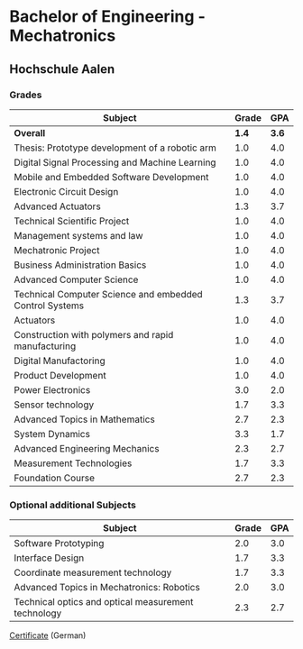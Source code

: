 # Bachelor of Engineering - Mechatronics

## Hochschule Aalen

### Grades

| Subject                                                 | Grade   | GPA     |
| ------------------------------------------------------- | ------- | ------- |
| **Overall**                                             | **1.4** | **3.6** |
| Thesis: Prototype development of a robotic arm          | 1.0     | 4.0     |
| Digital Signal Processing and Machine Learning          | 1.0     | 4.0     |
| Mobile and Embedded Software Development                | 1.0     | 4.0     |
| Electronic Circuit Design                               | 1.0     | 4.0     |
| Advanced Actuators                                      | 1.3     | 3.7     |
| Technical Scientific Project                            | 1.0     | 4.0     |
| Management systems and law                              | 1.0     | 4.0     |
| Mechatronic Project                                     | 1.0     | 4.0     |
| Business Administration Basics                          | 1.0     | 4.0     |
| Advanced Computer Science                               | 1.0     | 4.0     |
| Technical Computer Science and embedded Control Systems | 1.3     | 3.7     |
| Actuators                                               | 1.0     | 4.0     |
| Construction with polymers and rapid manufacturing      | 1.0     | 4.0     |
| Digital Manufactoring                                   | 1.0     | 4.0     |
| Product Development                                     | 1.0     | 4.0     |
| Power Electronics                                       | 3.0     | 2.0     |
| Sensor technology                                       | 1.7     | 3.3     |
| Advanced Topics in Mathematics                          | 2.7     | 2.3     |
| System Dynamics                                         | 3.3     | 1.7     |
| Advanced Engineering Mechanics                          | 2.3     | 2.7     |
| Measurement Technologies                                | 1.7     | 3.3     |
| Foundation Course                                       | 2.7     | 2.3     |

### Optional additional Subjects

| Subject                                             | Grade | GPA |
| --------------------------------------------------- | ----- | --- |
| Software Prototyping                                | 2.0   | 3.0 |
| Interface Design                                    | 1.7   | 3.3 |
| Coordinate measurement technology                   | 1.7   | 3.3 |
| Advanced Topics in Mechatronics: Robotics           | 2.0   | 3.0 |
| Technical optics and optical measurement technology | 2.3   | 2.7 |

[Certificate](/files/Bachelorzeugnis.pdf) (German)
